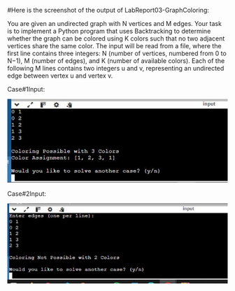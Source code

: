 #Here is the screenshot of the output of LabReport03-GraphColoring:

You are given an undirected graph with N vertices and M edges. Your task is to implement a Python program that uses Backtracking to determine whether the graph can be colored using K colors such that no two adjacent vertices share the same color. The input will be read from a file, where the first line contains three integers: N (number of vertices, numbered from 0 to N−1), M (number of edges), and K (number of available colors). Each of the following M lines contains two integers u and v, representing an undirected edge between vertex u and vertex v.

Case#1Input:

![image_alt](https://github.com/ZakariaHossainCSE/Artificial-Intelligence-Lab/blob/4320cd47d4637d653414716b672da1ee2a2c211b/LabReport03-GraphColoring/AI%20report3.1.JPG)


Case#2Input:

![image_alt](https://github.com/ZakariaHossainCSE/Artificial-Intelligence-Lab/blob/402b561b410e1b571ddac3ab1c919f3a70bf7826/LabReport03-GraphColoring/AI%20report3.2.JPG)

